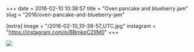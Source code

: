 +++
date = 2016-02-10 10:38:57
title = "Oven pancake and blueberry jam"
slug = "2016/oven-pancake-and-blueberry-jam"

[extra]
image = "/2016-02-10_10-38-57_UTC.jpg"
instagram = "https://instagram.com/p/BBmkpCZIIM0"
+++

<img src="/2016-02-10_10-38-57_UTC.jpg" />
